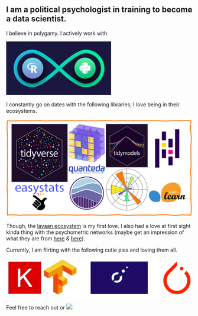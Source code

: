 
## I am a  political psychologist in training to become a data scientist.

I believe in polygamy. I actively work with

![polygamy](polygamy.png)

I constantly go on dates with the following libraries; I love being in their ecosystems.

![date](date.png)

Though, the [lavaan ecosystem](https://osf.io/bcy78/) is my first love. I also had a love at first sight kinda thing with the psychometric networks (maybe get an impression of what they are from [here](https://psych-networks.com/r-packages) & [here](http://psychonetrics.org)).

Currently, I am flirting with the following cutie pies and loving them all.

![flirt](flirt.png)

Feel free to reach out or [![](https://img.shields.io/badge/-Connect-0e76a8?style=plastic&logo=Linkedin&logoColor=white)](https://www.linkedin.com/in/mmuratardag/)
